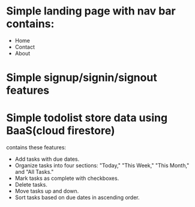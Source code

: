 # Simple landing page with nav bar contains:
+ Home
+ Contact
+ About
# Simple signup/signin/signout features
# Simple todolist store data using BaaS(cloud firestore)
contains these features:
+ Add tasks with due dates.
+ Organize tasks into four sections: "Today," "This Week," "This Month," and "All Tasks."
+ Mark tasks as complete with checkboxes.
+ Delete tasks.
+ Move tasks up and down.
+ Sort tasks based on due dates in ascending order.
